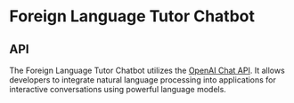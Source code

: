 # Foreign Language Tutor Chatbot

## API

The Foreign Language Tutor Chatbot utilizes the [OpenAI Chat API](https://platform.openai.com/). It allows developers to integrate natural language processing into applications for interactive conversations using powerful language models.